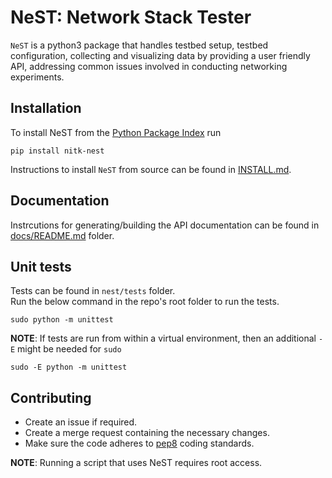 # NeST: Network Stack Tester

`NeST` is a python3 package that handles testbed setup, testbed configuration,
collecting and visualizing data by providing a user friendly API, addressing
common issues involved in conducting networking experiments.

## Installation
To install NeST from the [Python Package Index](https://pypi.org/project/nitk-nest/0.1/) run
```
pip install nitk-nest
```
Instructions to install `NeST` from source can be found in
[INSTALL.md](https://gitlab.com/nitk-nest/nest/-/blob/master/INSTALL.md).

## Documentation
Instrcutions for generating/building the API documentation can be found in
[docs/README.md](https://gitlab.com/nitk-nest/nest/-/blob/master/docs/README.md) folder.

## Unit tests
Tests can be found in `nest/tests` folder.\
Run the below command in the repo's root folder to run the tests.
```
sudo python -m unittest
```

**NOTE**: If tests are run from within a virtual environment, then an additional
`-E` might be needed for `sudo`
```
sudo -E python -m unittest
```

## Contributing
- Create an issue if required.
- Create a merge request containing the necessary changes.
- Make sure the code adheres to
[pep8](https://www.python.org/dev/peps/pep-0008/) coding standards.

**NOTE**: Running a script that uses NeST requires root access.
